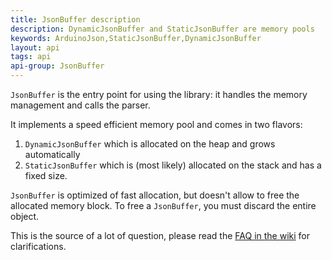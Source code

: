 ```yaml
---
title: JsonBuffer description
description: DynamicJsonBuffer and StaticJsonBuffer are memory pools
keywords: ArduinoJson,StaticJsonBuffer,DynamicJsonBuffer
layout: api
tags: api
api-group: JsonBuffer
---
```


`JsonBuffer` is the entry point for using the library: it handles the memory management and calls the parser.

It implements a speed efficient memory pool and comes in two flavors:

1. `DynamicJsonBuffer` which is allocated on the heap and grows automatically
2. `StaticJsonBuffer` which is (most likely) allocated on the stack and has a fixed size.

`JsonBuffer` is optimized of fast allocation, but doesn't allow to free the allocated memory block.
To free a `JsonBuffer`, you must discard the entire object.

This is the source of a lot of question, please read the [FAQ in the wiki](https://github.com/bblanchon/ArduinoJson/wiki/FAQ) for clarifications.
